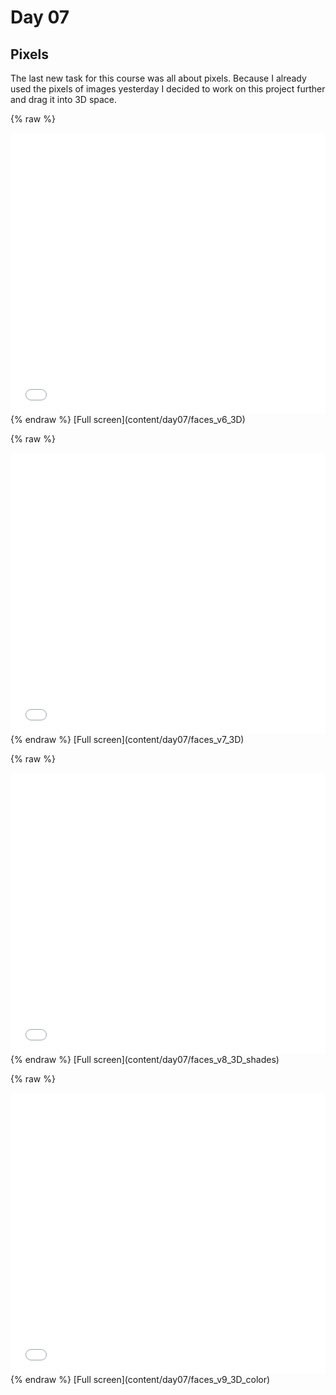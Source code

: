 # Day 07

## Pixels

The last new task for this course was all about pixels. Because I already used the pixels of images yesterday I decided to work on this project further and drag it into 3D space.

{% raw %}
<iframe src="content\day07\faces_v6_3D\index.html" width="100%" height="450" frameborder="no"></iframe>
{% endraw %}
[Full screen](content/day07/faces_v6_3D)

{% raw %}
<iframe src="content\day07\faces_v7_3D\index.html" width="100%" height="450" frameborder="no"></iframe>
{% endraw %}
[Full screen](content/day07/faces_v7_3D)

{% raw %}
<iframe src="content\day07\faces_v8_3D_shades\index.html" width="100%" height="450" frameborder="no"></iframe>
{% endraw %}
[Full screen](content/day07/faces_v8_3D_shades)

{% raw %}
<iframe src="content\day07\faces_v9_3D_color\index.html" width="100%" height="450" frameborder="no"></iframe>
{% endraw %}
[Full screen](content/day07/faces_v9_3D_color)